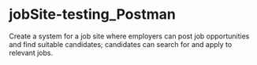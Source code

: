 # jobSite-testing_Postman
Create a system for a job site where employers can post job opportunities and find suitable candidates; candidates can search for and apply to relevant jobs.
